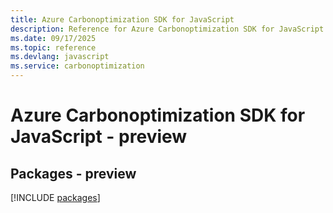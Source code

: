 ```yaml
---
title: Azure Carbonoptimization SDK for JavaScript
description: Reference for Azure Carbonoptimization SDK for JavaScript
ms.date: 09/17/2025
ms.topic: reference
ms.devlang: javascript
ms.service: carbonoptimization
---
```

# Azure Carbonoptimization SDK for JavaScript - preview
## Packages - preview
[!INCLUDE [packages](carbonoptimization-index.md)]